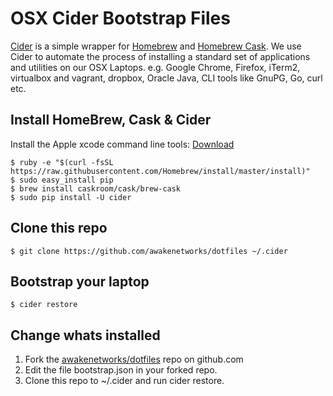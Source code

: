 # OSX Cider Bootstrap Files

[Cider](https://github.com/msanders/cider) is a simple wrapper for [Homebrew](http://brew.sh) and [Homebrew Cask](http://caskroom.io). We use Cider to automate the process of installing a standard set of applications and utilities on our OSX Laptops. e.g. Google Chrome, Firefox, iTerm2, virtualbox and vagrant, dropbox, Oracle Java, CLI tools like GnuPG, Go, curl etc. 

## Install HomeBrew, Cask & Cider
Install the Apple xcode command line tools: [Download](https://developer.apple.com/downloads/)  


    $ ruby -e "$(curl -fsSL https://raw.githubusercontent.com/Homebrew/install/master/install)"
    $ sudo easy_install pip
    $ brew install caskroom/cask/brew-cask
    $ sudo pip install -U cider

## Clone this repo
    $ git clone https://github.com/awakenetworks/dotfiles ~/.cider
    
## Bootstrap your laptop
    $ cider restore
    
## Change whats installed
1. Fork the [awakenetworks/dotfiles](https://github.com/awakenetworks/dotfiles) repo on github.com
2. Edit the file bootstrap.json in your forked repo.
3. Clone this repo to ~/.cider and run cider restore.

